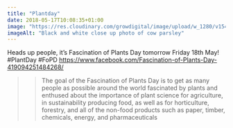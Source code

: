 ```yaml
---
title: "Plantday"
date: 2018-05-17T10:08:35+01:00
image: "https://res.cloudinary.com/growdigital/image/upload/w_1280/v1544130012/cow-parsley-27263566647.jpg"
imageAlt: "Black and white close up photo of cow parsley"
---
```


Heads up people, it’s Fascination of Plants Day tomorrow Friday 18th May! #PlantDay #FoPD
https://www.facebook.com/Fascination-of-Plants-Day-419094251484268/

> >The goal of the Fascination of Plants Day is to get as many people as possible around the world fascinated by plants and enthused about the importance of plant science for agriculture, in sustainability producing food, as well as for horticulture, forestry, and all of the non-food products such as paper, timber, chemicals, energy, and pharmaceuticals
